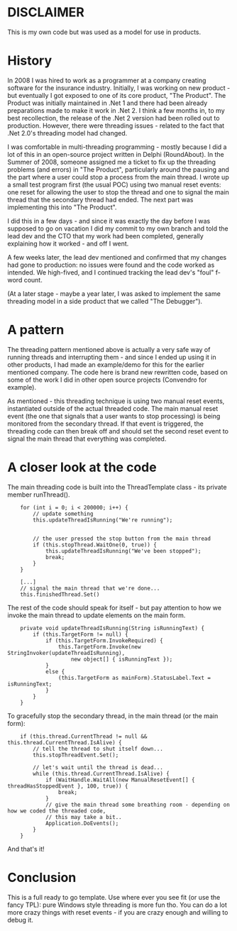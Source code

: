 # DISCLAIMER

This is my own code but was used as a model for use in products.

# History

In 2008 I was hired to work as a programmer at a company creating software for the insurance industry. Initially, I was working on new product - but eventually I got exposed to one of its core product, "The Product". The Product was initially maintained in .Net 1 and there had been already preparations made to make it work in .Net 2. I think a few months in, to my best recollection, the release of the .Net 2 version had been rolled out to production. However, there were threading issues - related to the fact that .Net 2.0's threading model had changed.

I was comfortable in multi-threading programming - mostly because I did a lot of this in an open-source project written in Delphi (RoundAbout). In the Summer of 2008, someone assigned me a ticket to fix up the threading problems (and errors) in "The Product", particularly around the pausing and the part where a user could stop a process from the main thread. I wrote up a small test program first (the usual POC) using two manual reset events: one reset for allowing the user to stop the thread and one to signal the main thread that the secondary thread had ended. The next part was implementing this into "The Product".

I did this in a few days - and since it was exactly the day before I was supposed to go on vacation I did my commit to my own branch and told the lead dev and the CTO that my work had been completed, generally explaining how it worked  - and off I went.

A few weeks later, the lead dev mentioned and confirmed that my changes had gone to production: no issues were found and the code worked as intended. We high-fived, and I continued tracking the lead dev's "foul" f-word count.

(At a later stage - maybe a year later, I was asked to implement the same threading model in a side product that we called "The Debugger").

# A pattern

The threading pattern mentioned above is actually a very safe way of running threads and interrupting them - and since I ended up using it in other products, I had made an example/demo for this for the earlier mentioned company. The code here is brand new rewritten code, based on some of the work I did in other open source projects (Convendro for example).

As mentioned - this threading technique is using two manual reset events, instantiated outside of the actual threaded code. The main manual reset event (the one that signals that a user wants to stop processing) is being monitored from the secondary thread. If that event is triggered, the threading code can then break off and should set the second reset event to signal the main thread that everything was completed.

# A closer look at the code

The main threading code is built into the ThreadTemplate class - its private member runThread().

```
    for (int i = 0; i < 200000; i++) {
        // update something
        this.updateThreadIsRunning("We're running");


        // the user pressed the stop button from the main thread
        if (this.stopThread.WaitOne(0, true)) {
            this.updateThreadIsRunning("We've been stopped");
            break;
        }
    }

    [...]
    // signal the main thread that we're done...
    this.finishedThread.Set()
```

The rest of the code should speak for itself - but pay attention to how we invoke the main thread to update elements on the main form.

```
    private void updateThreadIsRunning(String isRunningText) {
        if (this.TargetForm != null) {
            if (this.TargetForm.InvokeRequired) {
                this.TargetForm.Invoke(new StringInvoker(updateThreadIsRunning),
                    new object[] { isRunningText });
            }
            else {
                (this.TargetForm as mainForm).StatusLabel.Text = isRunningText;
            }
        }
    }
```

To gracefully stop the secondary thread, in the main thread (or the main form):

```
    if (this.thread.CurrentThread != null && this.thread.CurrentThread.IsAlive) {
        // tell the thread to shut itself down...
        this.stopThreadEvent.Set();

        // let's wait until the thread is dead...
        while (this.thread.CurrentThread.IsAlive) {
            if (WaitHandle.WaitAll(new ManualResetEvent[] { threadHasStoppedEvent }, 100, true)) {
                break;
            }
            // give the main thread some breathing room - depending on how we coded the threaded code,
            // this may take a bit..
            Application.DoEvents();
        }
    }
```

And that's it!

# Conclusion

This is a full ready to go template. Use where ever you see fit (or use the fancy TPL): pure Windows style threading is more fun tho. You can do a lot more crazy things with reset events - if you are crazy enough and willing to debug it.